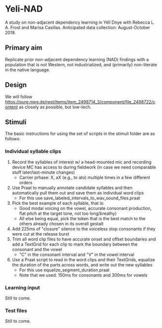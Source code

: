 # Yeli-NAD
A study on non-adjacent dependency learning in Yélî Dnye with Rebecca L. A. Frost and Marisa Casillas. Anticipated data collection: August-October 2019.


## Primary aim
Replicate prior non-adjacent dependency learning (NAD) findings with a population that is not Western, not industrialized, and (primarily) non-literate in the native language.

## Design
We will follow https://pure.mpg.de/rest/items/item_2498714_3/component/file_2498722/content as closely as possible, but low-tech.

## Stimuli
The basic instructions for using the set of scripts in the stimuli folder are as follows:

### Individual syllable clips

1. Record the syllables of interest w/ a head-mounted mic and recording device MC has access to during fieldwork (in case we need comparable stuff later/last-minute changes)
    * Carrier prhase: X, aX (e.g., to ato) multiple times in a few different orders
2. Use Praat to manually annotate candidate syllables and then automatically pull them out and save them as individual word clips
    * For this use save\_labeled\_intervals\_to\_wav\_sound\_files.praat
3. Pick the best example of each syllable, that is:
    * Good modal voicing on the vowel, accurate consonant production, flat pitch at the target tone, not too long/breathy)
    * All else being equal, pick the token that is the best match to the others already chosen in its overall gestalt
4. Add 225ms of "closure" silence to the voiceless stop consonants if they were cut at the release burst
5. Trim all word clip files to have accurate onset and offset boundaries and add a TextGrid for each clip to mark the boundary between the consonant and the vowel
    * "C" in the consonant interval and "V" in the vowel interval
6. Use a Praat script to read in the word clips and their TextGrids, equalize the duration of the parts across words, and write out the new syllables
    * For this use equalize\_segment\_duration.praat
    * Note that we used: 150ms for consonants and 300ms for vowels

### Learning input

Still to come.

### Test files

Still to come.